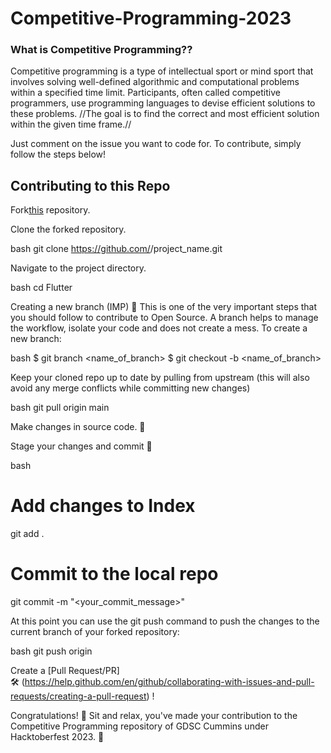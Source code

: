 # Competitive-Programming-2023

### What is Competitive Programming??

Competitive programming is a type of intellectual sport or mind sport that involves solving well-defined algorithmic and computational problems within a specified time limit. Participants, often called competitive programmers, use programming languages to devise efficient solutions to these problems.
//The goal is to find the correct and most efficient solution within the given time frame.//

Just comment on the issue you want to code for. To contribute, simply follow the steps below!

## Contributing to this Repo

Fork[this](https://github.com/Google-Developer-Student-Club-CCOEW/Competitive-Programming/fork) repository.

Clone the forked repository.

bash
git clone https://github.com/<your-github-username>/project_name.git

Navigate to the project directory.

bash
cd Flutter


 Creating a new branch (IMP) 🌱
This is one of the very important steps that you should follow to contribute to Open Source. A branch helps to manage the workflow, isolate your code and does not create a mess. To create a new branch:

bash
$ git branch <name_of_branch>
$ git checkout -b <name_of_branch>


Keep your cloned repo up to date by pulling from upstream (this will also avoid any merge conflicts while committing new changes)

bash
git pull origin main


Make changes in source code. 🚀

Stage your changes and commit 📝

bash
# Add changes to Index
git add .

# Commit to the local repo
git commit -m "<your_commit_message>"


At this point you can use the git push command to push the changes to the current branch of your forked repository:

bash
git push origin <branch-name>


Create a [Pull Request/PR]  
🛠 (https://help.github.com/en/github/collaborating-with-issues-and-pull-requests/creating-a-pull-request) !

Congratulations!  🎉 Sit and relax, you've made your contribution to the Competitive Programming repository of GDSC Cummins under Hacktoberfest 2023.  🌟
